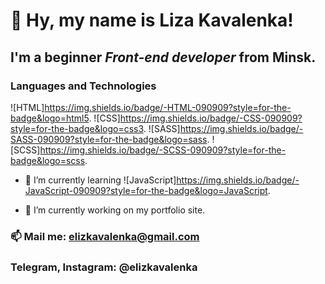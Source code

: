 # 👋 Hy, my name is **Liza Kavalenka**!
## I'm a beginner *Front-end developer* from Minsk.
### Languages and Technologies
![HTML]https://img.shields.io/badge/-HTML-090909?style=for-the-badge&logo=html5.
![CSS]https://img.shields.io/badge/-CSS-090909?style=for-the-badge&logo=css3.
![SASS]https://img.shields.io/badge/-SASS-090909?style=for-the-badge&logo=sass.
![SCSS]https://img.shields.io/badge/-SCSS-090909?style=for-the-badge&logo=scss.

- 🌱 I’m currently learning
![JavaScript]https://img.shields.io/badge/-JavaScript-090909?style=for-the-badge&logo=JavaScript.

- 🔭 I’m currently working on my portfolio site.

### 📫 Mail me: elizkavalenka@gmail.com
### Telegram, Instagram: @elizkavalenka
